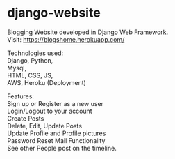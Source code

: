 # django-website
Blogging Website developed in Django Web Framework. <br />
Visit: https://blogshome.herokuapp.com/ <br />

Technologies used:<br />
Django, Python,<br />
Mysql, <br />
HTML, CSS, JS,<br />
AWS, Heroku (Deployment)<br />

Features:<br />
Sign up or Register as a new user<br />
Login/Logout to your account<br />
Create Posts<br />
Delete, Edit, Update Posts<br />
Update Profile and Profile pictures<br />
Password Reset Mail Functionality<br />
See other People post on the timeline. <br />
